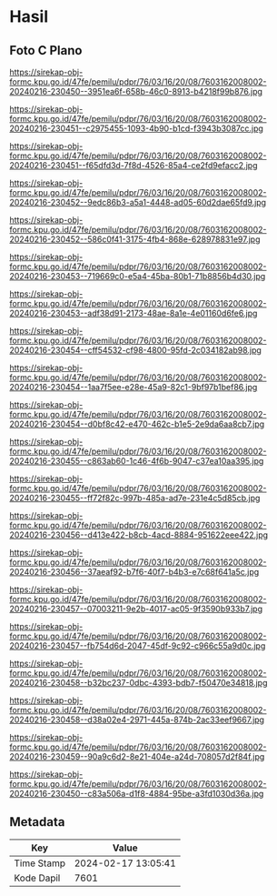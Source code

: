 # Hasil

## Foto C Plano

https://sirekap-obj-formc.kpu.go.id/47fe/pemilu/pdpr/76/03/16/20/08/7603162008002-20240216-230450--3951ea6f-658b-46c0-8913-b4218f99b876.jpg

https://sirekap-obj-formc.kpu.go.id/47fe/pemilu/pdpr/76/03/16/20/08/7603162008002-20240216-230451--c2975455-1093-4b90-b1cd-f3943b3087cc.jpg

https://sirekap-obj-formc.kpu.go.id/47fe/pemilu/pdpr/76/03/16/20/08/7603162008002-20240216-230451--f65dfd3d-7f8d-4526-85a4-ce2fd9efacc2.jpg

https://sirekap-obj-formc.kpu.go.id/47fe/pemilu/pdpr/76/03/16/20/08/7603162008002-20240216-230452--9edc86b3-a5a1-4448-ad05-60d2dae65fd9.jpg

https://sirekap-obj-formc.kpu.go.id/47fe/pemilu/pdpr/76/03/16/20/08/7603162008002-20240216-230452--586c0f41-3175-4fb4-868e-628978831e97.jpg

https://sirekap-obj-formc.kpu.go.id/47fe/pemilu/pdpr/76/03/16/20/08/7603162008002-20240216-230453--719669c0-e5a4-45ba-80b1-71b8856b4d30.jpg

https://sirekap-obj-formc.kpu.go.id/47fe/pemilu/pdpr/76/03/16/20/08/7603162008002-20240216-230453--adf38d91-2173-48ae-8a1e-4e01160d6fe6.jpg

https://sirekap-obj-formc.kpu.go.id/47fe/pemilu/pdpr/76/03/16/20/08/7603162008002-20240216-230454--cff54532-cf98-4800-95fd-2c034182ab98.jpg

https://sirekap-obj-formc.kpu.go.id/47fe/pemilu/pdpr/76/03/16/20/08/7603162008002-20240216-230454--1aa7f5ee-e28e-45a9-82c1-9bf97b1bef86.jpg

https://sirekap-obj-formc.kpu.go.id/47fe/pemilu/pdpr/76/03/16/20/08/7603162008002-20240216-230454--d0bf8c42-e470-462c-b1e5-2e9da6aa8cb7.jpg

https://sirekap-obj-formc.kpu.go.id/47fe/pemilu/pdpr/76/03/16/20/08/7603162008002-20240216-230455--c863ab60-1c46-4f6b-9047-c37ea10aa395.jpg

https://sirekap-obj-formc.kpu.go.id/47fe/pemilu/pdpr/76/03/16/20/08/7603162008002-20240216-230455--ff72f82c-997b-485a-ad7e-231e4c5d85cb.jpg

https://sirekap-obj-formc.kpu.go.id/47fe/pemilu/pdpr/76/03/16/20/08/7603162008002-20240216-230456--d413e422-b8cb-4acd-8884-951622eee422.jpg

https://sirekap-obj-formc.kpu.go.id/47fe/pemilu/pdpr/76/03/16/20/08/7603162008002-20240216-230456--37aeaf92-b7f6-40f7-b4b3-e7c68f641a5c.jpg

https://sirekap-obj-formc.kpu.go.id/47fe/pemilu/pdpr/76/03/16/20/08/7603162008002-20240216-230457--07003211-9e2b-4017-ac05-9f3590b933b7.jpg

https://sirekap-obj-formc.kpu.go.id/47fe/pemilu/pdpr/76/03/16/20/08/7603162008002-20240216-230457--fb754d6d-2047-45df-9c92-c966c55a9d0c.jpg

https://sirekap-obj-formc.kpu.go.id/47fe/pemilu/pdpr/76/03/16/20/08/7603162008002-20240216-230458--b32bc237-0dbc-4393-bdb7-f50470e34818.jpg

https://sirekap-obj-formc.kpu.go.id/47fe/pemilu/pdpr/76/03/16/20/08/7603162008002-20240216-230458--d38a02e4-2971-445a-874b-2ac33eef9667.jpg

https://sirekap-obj-formc.kpu.go.id/47fe/pemilu/pdpr/76/03/16/20/08/7603162008002-20240216-230459--90a9c6d2-8e21-404e-a24d-708057d2f84f.jpg

https://sirekap-obj-formc.kpu.go.id/47fe/pemilu/pdpr/76/03/16/20/08/7603162008002-20240216-230450--c83a506a-d1f8-4884-95be-a3fd1030d36a.jpg


## Metadata

| Key        | Value               |
| ---------- | ------------------- |
| Time Stamp | 2024-02-17 13:05:41 |
| Kode Dapil | 7601                |



